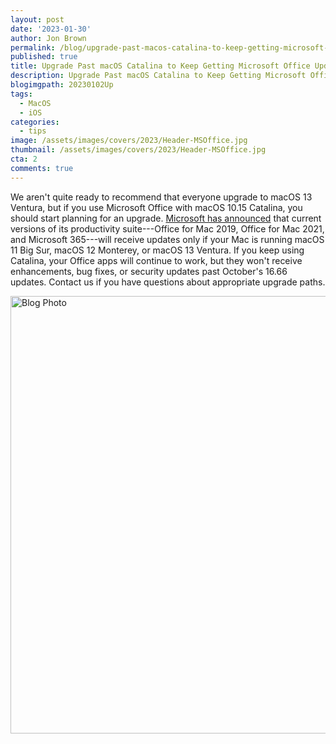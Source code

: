 ```yaml
---
layout: post
date: '2023-01-30'
author: Jon Brown
permalink: /blog/upgrade-past-macos-catalina-to-keep-getting-microsoft-office-updates/
published: true
title: Upgrade Past macOS Catalina to Keep Getting Microsoft Office Updates
description: Upgrade Past macOS Catalina to Keep Getting Microsoft Office Updates
blogimgpath: 20230102Up
tags:
  - MacOS
  - iOS
categories:
  - tips
image: /assets/images/covers/2023/Header-MSOffice.jpg
thumbnail: /assets/images/covers/2023/Header-MSOffice.jpg
cta: 2
comments: true
---
```

We aren't quite ready to recommend that everyone upgrade to macOS 13
Ventura, but if you use Microsoft Office with macOS 10.15 Catalina, you
should start planning for an upgrade. [Microsoft has
announced](https://support.microsoft.com/en-us/office/upgrade-macos-to-continue-receiving-microsoft-365-and-office-for-mac-updates-16b8414f-08ec-4b24-8c91-10a918f649f8?ui=en-us&rs=en-us&ad=us#ID0EBBF=Office_for_Mac_2019)
that current versions of its productivity suite---Office for Mac 2019,
Office for Mac 2021, and Microsoft 365---will receive updates only if
your Mac is running macOS 11 Big Sur, macOS 12 Monterey, or macOS 13
Ventura. If you keep using Catalina, your Office apps will continue to
work, but they won't receive enhancements, bug fixes, or security
updates past October's 16.66 updates. Contact us if you have questions
about appropriate upgrade paths.

<img alt="Blog Photo" src="{{ site.site_cdn }}/assets/images/blog/2023/20230102Up/image2.png" class="img-fluid rounded m-2" width="700" />